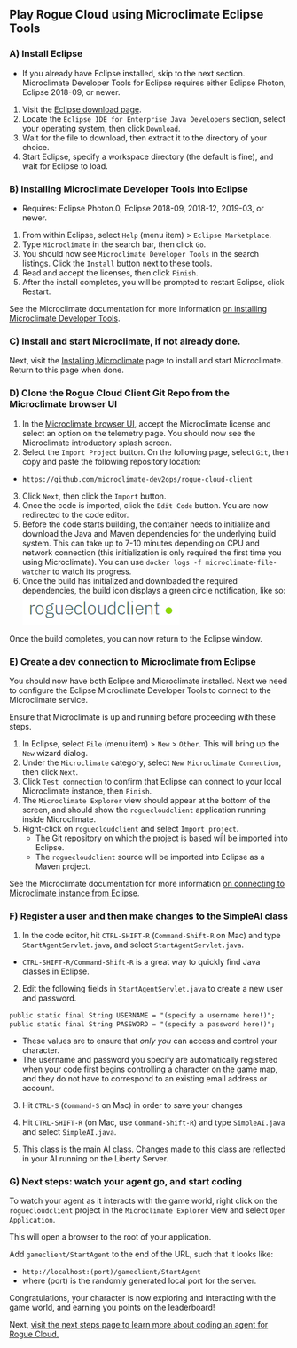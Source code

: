 ## Play Rogue Cloud using Microclimate Eclipse Tools

### A) Install Eclipse
- If you already have Eclipse installed, skip to the next section. Microclimate Developer Tools for Eclipse requires either Eclipse Photon, Eclipse 2018-09, or newer.

1) Visit the [Eclipse download page](https://www.eclipse.org/downloads/packages/).
2) Locate the `Eclipse IDE for Enterprise Java Developers` section, select your operating system, then click `Download`.
3) Wait for the file to download, then extract it to the directory of your choice.
4) Start Eclipse, specify a workspace directory (the default is fine), and wait for Eclipse to load.


### B) Installing Microclimate Developer Tools into Eclipse
- Requires: Eclipse Photon.0, Eclipse 2018-09, 2018-12, 2019-03, or newer.

1) From within Eclipse, select `Help` (menu item) > `Eclipse Marketplace`.
2) Type `Microclimate` in the search bar, then click `Go`.
3) You should now see `Microclimate Developer Tools` in the search listings. Click the `Install` button next to these tools.
4) Read and accept the licenses, then click `Finish`.
5) After the install completes, you will be prompted to restart Eclipse, click Restart.

See the Microclimate documentation for more information [on installing Microclimate Developer Tools](https://microclimate-dev2ops.github.io/mdteclipseinstall#doc).

### C) Install and start Microclimate, if not already done.

Next, visit the [Installing Microclimate](Installing-Microclimate.md) page to install and start Microclimate. Return to this page when done.

### D) Clone the Rogue Cloud Client Git Repo from the Microclimate browser UI

1) In the [Microclimate browser UI](http://localhost:9090), accept the Microclimate license and select an option on the telemetry page. You should now see the Microclimate introductory splash screen.
2) Select the ``Import Project`` button. On the following page, select ``Git``, then copy and paste the following repository location:
* `https://github.com/microclimate-dev2ops/rogue-cloud-client`
3) Click ``Next``, then click the ``Import`` button.
4) Once the code is imported, click the ``Edit Code`` button. You are now redirected to the code editor.
5) Before the code starts building, the container needs to initialize and download the Java and Maven dependencies for the underlying build system. This can take up to 7-10 minutes depending on CPU and network connection (this initialization is only required the first time you using Microclimate). You can use ``docker logs -f microclimate-file-watcher`` to watch its progress.
6) Once the build has initialized and downloaded the required dependencies, the build icon displays a green circle notification, like so: ![Rogue Cloud project is built](resources/gameclient-microclimate-ready.png "Rogue Cloud project is built")

Once the build completes, you can now return to the Eclipse window.

### E) Create a dev connection to Microclimate from Eclipse

You should now have both Eclipse and Microclimate installed. Next we need to configure the Eclipse Microclimate Developer Tools to connect to the Microclimate service.

Ensure that Microclimate is up and running before proceeding with these steps. 

1) In Eclipse, select `File` (menu item) > `New` > `Other`. This will bring up the `New` wizard dialog. 
2) Under the `Microclimate` category, select `New Microclimate Connection`, then click `Next`. 
3) Click `Test connection` to confirm that Eclipse can connect to your local Microclimate instance, then `Finish`.
4) The `Microclimate Explorer` view should appear at the bottom of the screen, and should show the `roguecloudclient` application running inside Microclimate.
5) Right-click on `roguecloudclient` and select `Import project`.
	- The Git repository on which the project is based will be imported into Eclipse.
	- The `roguecloudclient` source will be imported into Eclipse as a Maven project.

See the Microclimate documentation for more information [on connecting to Microclimate instance from Eclipse](https://microclimate-dev2ops.github.io/mdteclipsemanagingconnections#doc).

### F) Register a user and then make changes to the SimpleAI class

1) In the code editor, hit ``CTRL-SHIFT-R`` (``Command-Shift-R`` on Mac) and type ``StartAgentServlet.java``, and select ``StartAgentServlet.java``.
* ``CTRL-SHIFT-R/Command-Shift-R`` is a great way to quickly find Java classes in Eclipse.

2) Edit the following fields in `StartAgentServlet.java` to create a new user and password.
```
public static final String USERNAME = "(specify a username here!)";
public static final String PASSWORD = "(specify a password here!)";
```
* These values are to ensure that *only you* can access and control your character. 
* The username and password you specify are automatically registered when your code first begins controlling a character on the game map, and they do not have to correspond to an existing email address or account.

3) Hit ``CTRL-S`` (``Command-S`` on Mac) in order to save your changes

4) Hit ``CTRL-SHIFT-R`` (on Mac, use ``Command-Shift-R``) and type ``SimpleAI.java`` and select ``SimpleAI.java``.

5) This class is the main AI class. Changes made to this class are reflected in your AI running on the Liberty Server.


### G) Next steps: watch your agent go, and start coding

To watch your agent as it interacts with the game world, right click on the `roguecloudclient` project in the `Microclimate Explorer` view and select `Open Application`.

This will open a browser to the root of your application.

Add ``gameclient/StartAgent`` to the end of the URL, such that it looks like:
* ``http://localhost:(port)/gameclient/StartAgent``
* where (port) is the randomly generated local port for the server.

Congratulations, your character is now exploring and interacting with the game world, and earning you points on the leaderboard!

Next, [visit the next steps page to learn more about coding an agent for Rogue Cloud.](Developing-CodingNextSteps.md)
